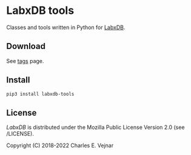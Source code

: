 # LabxDB tools

Classes and tools written in Python for [LabxDB](https://labxdb.vejnar.org).

## Download

See [tags](/../../tags) page.

## Install

```bash
pip3 install labxdb-tools
```

## License

*LabxDB* is distributed under the Mozilla Public License Version 2.0 (see /LICENSE).

Copyright (C) 2018-2022 Charles E. Vejnar
